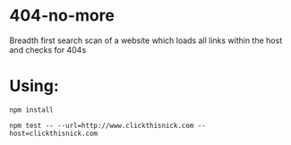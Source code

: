 # 404-no-more
Breadth first search scan of a website which loads all links within the host and checks for 404s

# Using:
`npm install`

`npm test -- --url=http://www.clickthisnick.com --host=clickthisnick.com`
